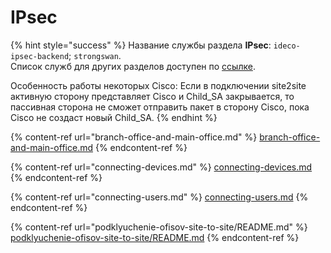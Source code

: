 # IPsec

{% hint style="success" %}
Название службы раздела **IPsec**: `ideco-ipsec-backend`; `strongswan`. \
Список служб для других разделов доступен по [ссылке](../../server-management/terminal.md).

Особенность работы некоторых Cisco: Если в подключении site2site активную сторону представляет Cisco и Child_SA закрывается, то пассивная сторона не сможет отправить пакет в сторону Cisco, пока Cisco не создаст новый Child_SA.
{% endhint %}

{% content-ref url="branch-office-and-main-office.md" %}
[branch-office-and-main-office.md](branch-office-and-main-office.md)
{% endcontent-ref %}

{% content-ref url="connecting-devices.md" %}
[connecting-devices.md](connecting-devices.md)
{% endcontent-ref %}

{% content-ref url="connecting-users.md" %}
[connecting-users.md](connecting-users.md)
{% endcontent-ref %}

{% content-ref url="podklyuchenie-ofisov-site-to-site/README.md" %}
[podklyuchenie-ofisov-site-to-site/README.md](podklyuchenie-ofisov-site-to-site/README.md)
{% endcontent-ref %} 